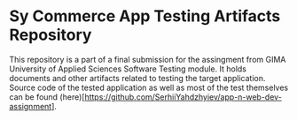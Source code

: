 # Sy Commerce App Testing Artifacts Repository

This repository is a part of a final submission for the assingment from GIMA
University of Applied Sciences Software Testing module. It holds documents and
other artifacts related to testing the target application. Source code of the
tested application as well as most of the test themselves can be found
(here)[https://github.com/SerhiiYahdzhyiev/app-n-web-dev-assignment].
